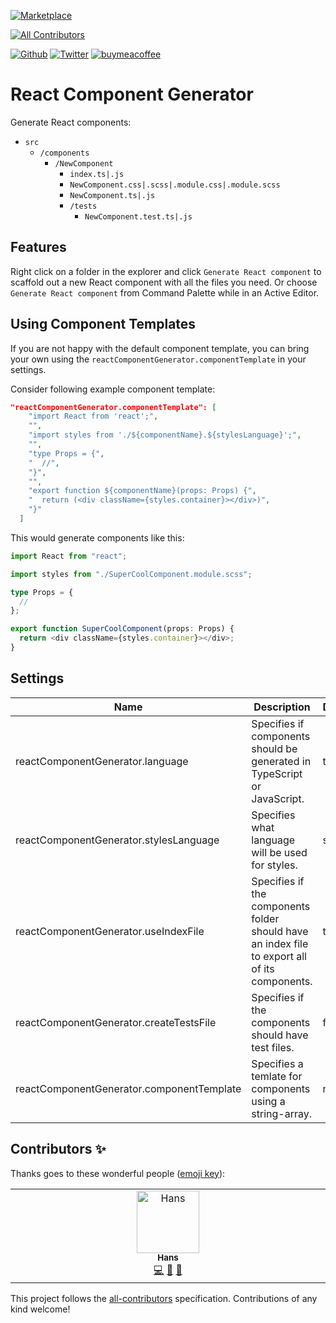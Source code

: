 [![Marketplace](https://img.shields.io/visual-studio-marketplace/i/roberth.react-gensco)](https://marketplace.visualstudio.com/items?itemName=roberth.react-gensco)
<!-- ALL-CONTRIBUTORS-BADGE:START - Do not remove or modify this section -->
[![All Contributors](https://img.shields.io/badge/all_contributors-1-orange.svg?style=flat-square)](#contributors-)
<!-- ALL-CONTRIBUTORS-BADGE:END -->
[![Github](https://img.shields.io/github/stars/roberthgnz/react-gensco?style=social)](https://github.com/roberthgnz/react-gensco)
[![Twitter](https://img.shields.io/twitter/follow/roberthgnz?style=social)](https://twitter.com/roberthgnz)
[![buymeacoffee](https://img.shields.io/badge/buymeacoffee-%24-yellow)](https://www.buymeacoffee.com/roberth.gonz)

# React Component Generator

Generate React components:

- `src`
  - `/components`
    - `/NewComponent`
      - `index.ts|.js`
      - `NewComponent.css|.scss|.module.css|.module.scss`
      - `NewComponent.ts|.js`
      - `/tests`
        - `NewComponent.test.ts|.js`

## Features

Right click on a folder in the explorer and click `Generate React component` to scaffold out a new React component with all the files you need. Or choose `Generate React component` from Command Palette while in an Active Editor.

## Using Component Templates

If you are not happy with the default component template, you can bring your own using the `reactComponentGenerator.componentTemplate` in your settings.

Consider following example component template:

```json
"reactComponentGenerator.componentTemplate": [
    "import React from 'react';",
    "",
    "import styles from './${componentName}.${stylesLanguage}';",
    "",
    "type Props = {",
    "  //",
    "}",
    "",
    "export function ${componentName}(props: Props) {",
    "  return (<div className={styles.container}></div>)",
    "}"
  ]
```

This would generate components like this:

```ts
import React from "react";

import styles from "./SuperCoolComponent.module.scss";

type Props = {
  //
};

export function SuperCoolComponent(props: Props) {
  return <div className={styles.container}></div>;
}
```

## Settings

| Name                                      | Description                                                                                   | Default |
| ----------------------------------------- | --------------------------------------------------------------------------------------------- | ------- |
| reactComponentGenerator.language          | Specifies if components should be generated in TypeScript or JavaScript.                      | ts      |
| reactComponentGenerator.stylesLanguage    | Specifies what language will be used for styles.                                              | scss    |
| reactComponentGenerator.useIndexFile      | Specifies if the components folder should have an index file to export all of its components. | true    |
| reactComponentGenerator.createTestsFile   | Specifies if the components should have test files.                                           | false   |
| reactComponentGenerator.componentTemplate | Specifies a temlate for components using a string-array.                                      | none    |
## Contributors ✨

Thanks goes to these wonderful people ([emoji key](https://allcontributors.org/docs/en/emoji-key)):

<!-- ALL-CONTRIBUTORS-LIST:START - Do not remove or modify this section -->
<!-- prettier-ignore-start -->
<!-- markdownlint-disable -->
<table>
  <tbody>
    <tr>
      <td align="center" valign="top" width="14.28%"><a href="https://www.hanskrebs.me/"><img src="https://avatars.githubusercontent.com/u/7346919?v=4?s=100" width="100px;" alt="Hans"/><br /><sub><b>Hans</b></sub></a><br /><a href="https://github.com/roberthgnz/react-gensco/commits?author=HansKre" title="Code">💻</a> <a href="https://github.com/roberthgnz/react-gensco/commits?author=HansKre" title="Documentation">📖</a> <a href="https://github.com/roberthgnz/react-gensco/issues?q=author%3AHansKre" title="Bug reports">🐛</a></td>
    </tr>
  </tbody>
</table>

<!-- markdownlint-restore -->
<!-- prettier-ignore-end -->

<!-- ALL-CONTRIBUTORS-LIST:END -->

This project follows the [all-contributors](https://github.com/all-contributors/all-contributors) specification. Contributions of any kind welcome!
